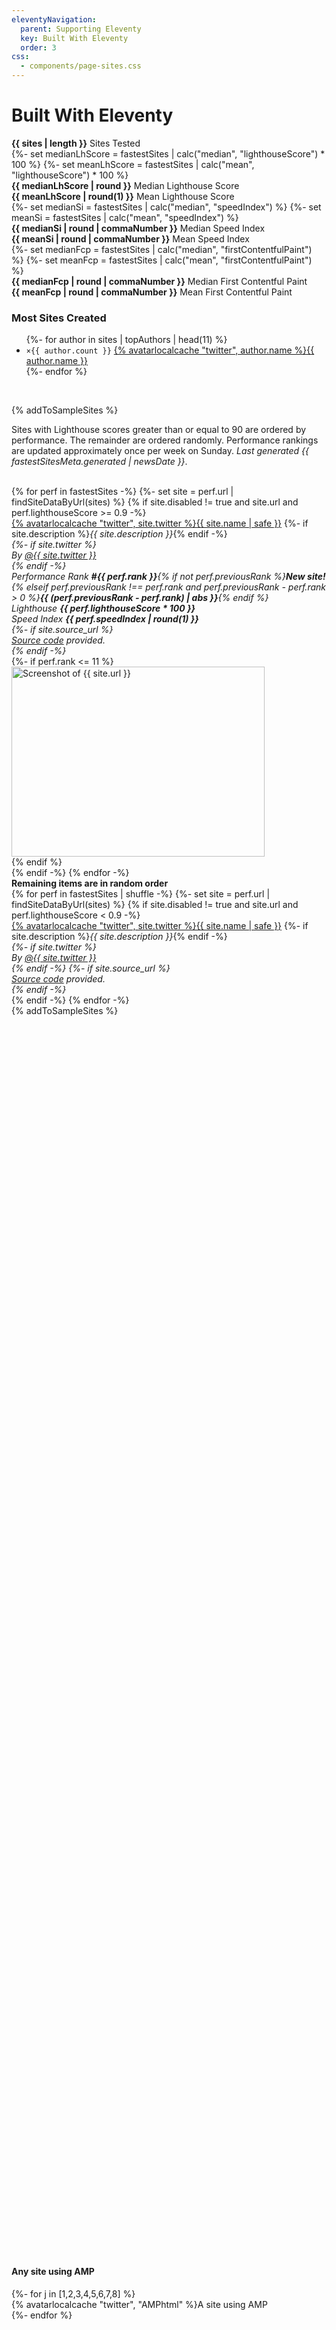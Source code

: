 ```yaml
---
eleventyNavigation:
  parent: Supporting Eleventy
  key: Built With Eleventy
  order: 3
css:
  - components/page-sites.css
---
```


# Built With Eleventy

<div class="lo" style="--lo-stackpoint: 30em; --lo-margin-v: 2em">
	<div class="lo-c" style="flex-grow: 2" id="statistics"><!-- backwards compt for previous id link -->
		<div><strong class="sites-val">{{ sites | length }}</strong> Sites Tested</div>
		{%- set medianLhScore = fastestSites | calc("median", "lighthouseScore") * 100 %}
		{%- set meanLhScore = fastestSites | calc("mean", "lighthouseScore") * 100 %}
		<div><strong class="sites-val">{{ medianLhScore | round }}</strong> Median Lighthouse Score</div>
		<div><strong class="sites-val">{{ meanLhScore | round(1) }}</strong> Mean Lighthouse Score</div>
		{%- set medianSi = fastestSites | calc("median", "speedIndex") %}
		{%- set meanSi = fastestSites | calc("mean", "speedIndex") %}
		<div><strong class="sites-val">{{ medianSi | round | commaNumber }}</strong> Median Speed Index</div>
		<div><strong class="sites-val">{{ meanSi | round | commaNumber }}</strong> Mean Speed Index</div>
		{%- set medianFcp = fastestSites | calc("median", "firstContentfulPaint") %}
		{%- set meanFcp = fastestSites | calc("mean", "firstContentfulPaint") %}
		<div><strong class="sites-val">{{ medianFcp | round | commaNumber }}</strong> Median First Contentful Paint</div>
		<div><strong class="sites-val">{{ meanFcp | round | commaNumber }}</strong> Mean First Contentful Paint</div>
		<!-- {%- set medianFmp = fastestSites | calc("median", "firstMeaningfulPaint") %}
		{%- set meanFmp = fastestSites | calc("mean", "firstMeaningfulPaint") %}
		<div><strong class="sites-val">{{ medianFmp | round | commaNumber }}</strong> Median First Meaningful Paint</div>
		<div><strong class="sites-val">{{ meanFmp | round | commaNumber }}</strong> Mean First Meaningful Paint</div> -->
	</div>
	<div class="lo-c">
		<h3 class="authors-hed">Most Sites Created</h3>
		<ul class="authors-list">
		{%- for author in sites | topAuthors | head(11) %}
			<li><code>×{{ author.count }}</code> <a href="https://twitter.com/{{ author.name }}">{% avatarlocalcache "twitter", author.name %}{{ author.name }}</a></li>
		{%- endfor %}
		</ul>
	</div>
</div>

<br>

{% addToSampleSites %}

Sites with Lighthouse scores greater than or equal to 90 are ordered by performance. The remainder are ordered randomly. Performance rankings are updated approximately once per week on Sunday. _Last generated {{ fastestSitesMeta.generated | newsDate }}_.

<br>

<div class="lo sites-lo" style="--lo-margin-h: 2rem; --lo-margin-v: 1rem; --lo-stackpoint: 31.25em;">
{% for perf in fastestSites -%}
{%- set site = perf.url | findSiteDataByUrl(sites) %}
{% if site.disabled != true and site.url and perf.lighthouseScore >= 0.9 -%}
	<div class="lo-c{% if perf.rank <= 11 %} site-top{% endif %}">
		<div>
			<a href="{{ site.url }}">{% avatarlocalcache "twitter", site.twitter %}{{ site.name | safe }}</a>
			{%- if site.description %}<em class="list-bare-desc list-bare-desc-avatar">{{ site.description }}</em>{% endif -%}
			<em class="list-bare-desc list-bare-desc-avatar">
				<div class="lo lo-inline lo-nocontentwrap lo-separator-h" style="--lo-margin-h: 1.5rem; --lo-margin-v: .25rem">
					{%- if site.twitter %}<div class="lo-c">By <a href="https://twitter.com/{{ site.twitter }}" class="elv-externalexempt">@{{ site.twitter }}</a></div>{% endif -%}
					<div class="lo-c sites-perf-rank">Performance Rank <strong>#{{ perf.rank }}</strong>{% if not perf.previousRank %}<strong class="sites-perf-rank-new">New site!</strong>{% elseif perf.previousRank !== perf.rank and perf.previousRank - perf.rank > 0 %}<strong class="sites-perf-rank-{% if perf.previousRank - perf.rank > 0 %}pos{% else %}neg{% endif %}">{{ (perf.previousRank - perf.rank) | abs }}</strong>{% endif %}</div>
					<div class="lo-c sites-perf-lh">Lighthouse <strong>{{ perf.lighthouseScore * 100 }}</strong></div>
					<div class="lo-c sites-perf-si">Speed Index <strong>{{ perf.speedIndex | round(1) }}</strong></div>
					{%- if site.source_url %}<div class="lo-c"><a href="{{ site.source_url }}" class="elv-externalexempt">Source code</a> provided.</div>{% endif -%}
				</div>
			</em>
		</div>
		{%- if perf.rank <= 11 %}<div><img src="/img/sites/{{ site.url | screenshotFilenameFromUrl }}" alt="Screenshot of {{ site.url }}" class="sites-screenshot" loading="lazy" width="405" height="304"></div>{% endif %}
	</div>
{% endif -%}
{% endfor -%}
	<div class="lo-c lo-fullwidth sites-divider"><strong>Remaining items are in random order</strong></div>
{% for perf in fastestSites | shuffle -%}
{%- set site = perf.url | findSiteDataByUrl(sites) %}
{% if site.disabled != true and site.url and perf.lighthouseScore < 0.9 -%}
	<div class="lo-c">
		<div>
			<a href="{{ site.url }}">{% avatarlocalcache "twitter", site.twitter %}{{ site.name | safe }}</a>
			{%- if site.description %}<em class="list-bare-desc list-bare-desc-avatar">{{ site.description }}</em>{% endif -%}
			<em class="list-bare-desc list-bare-desc-avatar">
				<div class="lo lo-inline lo-nocontentwrap lo-separator-h" style="--lo-margin-h: 1.5rem; --lo-margin-v: .25rem">
					{%- if site.twitter %}<div class="lo-c">By <a href="https://twitter.com/{{ site.twitter }}" class="elv-externalexempt">@{{ site.twitter }}</a></div>{% endif -%}
					{%- if site.source_url %}<div class="lo-c"><a href="{{ site.source_url }}" class="elv-externalexempt">Source code</a> provided.</div>{% endif -%}
				</div>
			</em>
		</div>
	</div>
{% endif -%}
{% endfor -%}
	<div class="lo-c">{% addToSampleSites %}</div>
</div>

<div style="margin-top: 50vh"></div>

#### Any site using AMP

<div class="lo lo-carousel ampcarousel" style="--lo-c-minwidth: 13.125em">
{%- for j in [1,2,3,4,5,6,7,8] %}
	<div class="lo-c"><a>{% avatarlocalcache "twitter", "AMPhtml" %}A site using AMP</a></div>
{%- endfor %}
</div>